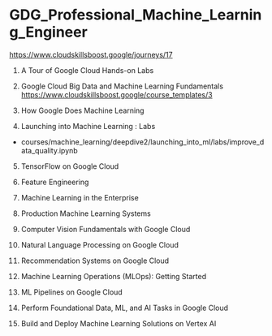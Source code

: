 # GDG_Professional_Machine_Learning_Engineer
https://www.cloudskillsboost.google/journeys/17


1. A Tour of Google Cloud Hands-on Labs

2. Google Cloud Big Data and Machine Learning Fundamentals
https://www.cloudskillsboost.google/course_templates/3

3. How Google Does Machine Learning

4. Launching into Machine Learning
: Labs
- courses/machine_learning/deepdive2/launching_into_ml/labs/improve_data_quality.ipynb

5. TensorFlow on Google Cloud

6. Feature Engineering

7. Machine Learning in the Enterprise

8. Production Machine Learning Systems

9. Computer Vision Fundamentals with Google Cloud

10. Natural Language Processing on Google Cloud

11. Recommendation Systems on Google Cloud

12. Machine Learning Operations (MLOps): Getting Started

13. ML Pipelines on Google Cloud

14. Perform Foundational Data, ML, and AI Tasks in Google Cloud

15. Build and Deploy Machine Learning Solutions on Vertex AI



